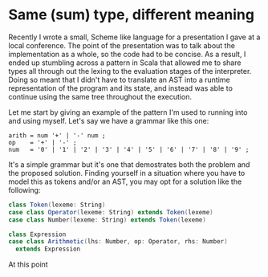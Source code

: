 # Same (sum) type, different meaning

Recently I wrote a small, Scheme like language for a presentation I gave at a
local conference. The point of the presentation was to talk about the
implementation as a whole, so the code had to be concise. As a result, I ended
up stumbling across a pattern in Scala that allowed me to share types all
through out the lexing to the evaluation stages of the interpreter. Doing so
meant that I didn't have to translate an AST into a runtime representation of
the program and its state, and instead was able to continue using the same tree
throughout the execution.

Let me start by giving an example of the pattern I'm used to running into and
using myself. Let's say we have a grammar like this one:

```ebnf
arith = num '+' | '-' num ;
op    = '+' | '-' ;
num   = '0' | '1' | '2' | '3' | '4' | '5' | '6' | '7' | '8' | '9' ;
```

It's a simple grammar but it's one that demostrates both the problem and the
proposed solution. Finding yourself in a situation where you have to model this
as tokens and/or an AST, you may opt for a solution like the following:

```scala
class Token(lexeme: String)
case class Operator(lexeme: String) extends Token(lexeme)
case class Number(lexeme: String) extends Token(lexeme)

class Expression
case class Arithmetic(lhs: Number, op: Operator, rhs: Number)
  extends Expression
```

At this point

